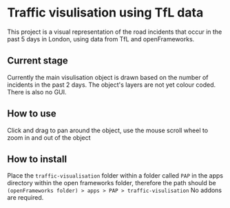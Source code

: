 # Traffic visulisation using TfL data
This project is a visual representation of the road incidents that occur in the past 5 days in London, using data from TfL and openFrameworks.

## Current stage
Currently the main visulisation object is drawn based on the number of incidents in the past 2 days. The object's layers are not yet colour coded. There is also no GUI.

## How to use
Click and drag to pan around the object, use the mouse scroll wheel to zoom in and out of the object

## How to install
Place the ```traffic-visualisation``` folder within a folder called ```PAP``` in the apps directory within the open frameworks folder, therefore the path should be ```(openFrameworks folder) > apps > PAP > traffic-visulisation```
No addons are required.